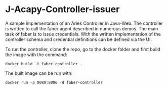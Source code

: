 # J-Acapy-Controller-issuer

A sample implementation of an Aries Controller in Java-Web. The controller is written to call the faber agent described in numerous demos. The main task of faber is to issue credentials. With the written implementation of the controller schema and credential definitions can be defined via the UI. 

To run the controller, clone the repo, go to the docker folder and first build the image with the command:
```
docker build -t faber-controller .
```

The built image can be run with:
```
docker run -p 8080:8080 -d faber-controller
```
